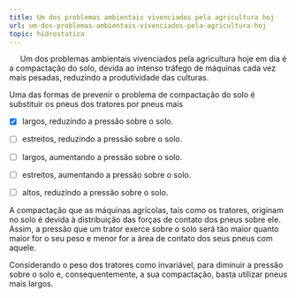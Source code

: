 ```yaml
---
title: Um dos problemas ambientais vivenciados pela agricultura hoj
url: um-dos-problemas-ambientais-vivenciados-pela-agricultura-hoj
topic: hidrostatica
---
```



     Um dos problemas ambientais vivenciados pela agricultura hoje em dia é a compactação do solo, devida ao intenso tráfego de máquinas cada vez mais pesadas, reduzindo a produtividade das culturas.

Uma das formas de prevenir o problema de compactação do solo é substituir os pneus dos tratores por pneus mais



- [x] largos, reduzindo a pressão sobre o solo.
- [ ] estreitos, reduzindo a pressão sobre o solo.
- [ ] largos, aumentando a pressão sobre o solo.
- [ ] estreitos, aumentando a pressão sobre o solo.
- [ ] altos, reduzindo a pressão sobre o solo.


A compactação que as máquinas agrícolas, tais como os tratores, originam no solo é devida à distribuição das forças de contato dos pneus sobre ele. Assim, a pressão que um trator exerce sobre o solo será tão maior quanto maior for o seu peso e menor for a área de contato dos seus pneus com aquele.

Considerando o peso dos tratores como invariável, para diminuir a pressão sobre o solo e, consequentemente, a sua compactação, basta utilizar pneus mais largos.
